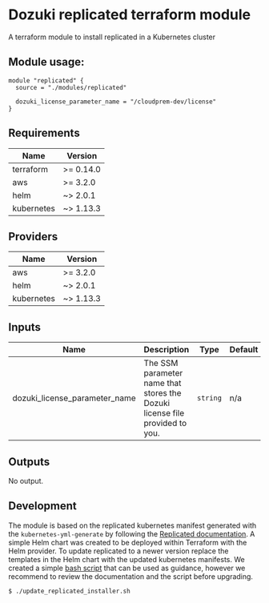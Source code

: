 # Dozuki replicated terraform module

A terraform module to install replicated in a Kubernetes cluster

## Module usage:

```hcl
module "replicated" {
  source = "./modules/replicated"

  dozuki_license_parameter_name = "/cloudprem-dev/license"
}
```

<!-- BEGINNING OF PRE-COMMIT-TERRAFORM DOCS HOOK -->
## Requirements

| Name | Version |
|------|---------|
| terraform | >= 0.14.0 |
| aws | >= 3.2.0 |
| helm | ~> 2.0.1 |
| kubernetes | ~> 1.13.3 |

## Providers

| Name | Version |
|------|---------|
| aws | >= 3.2.0 |
| helm | ~> 2.0.1 |
| kubernetes | ~> 1.13.3 |

## Inputs

| Name | Description | Type | Default | Required |
|------|-------------|------|---------|:--------:|
| dozuki\_license\_parameter\_name | The SSM parameter name that stores the Dozuki license file provided to you. | `string` | n/a | yes |

## Outputs

No output.

<!-- END OF PRE-COMMIT-TERRAFORM DOCS HOOK -->

## Development

The module is based on the replicated kubernetes manifest generated with the `kubernetes-yml-generate` by following the [Replicated documentation](https://help.replicated.com/docs/kubernetes/customer-installations/existing-cluster/). A simple Helm chart was created to be deployed within Terraform with the Helm provider. To update replicated to a newer version replace the templates in the Helm chart with the updated kubernetes manifests. We created a simple [bash script](./update_replicated_installer.sh) that can be used as guidance, however we recommend to review the documentation and the script before upgrading.

```console
$ ./update_replicated_installer.sh
```